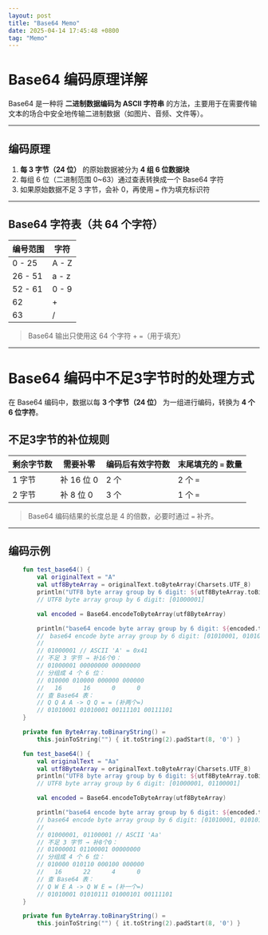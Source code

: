```yaml
---
layout: post
title: "Base64 Memo"
date: 2025-04-14 17:45:48 +0800
tag: "Memo"
---
```


# Base64 编码原理详解

Base64 是一种将 **二进制数据编码为 ASCII 字符串** 的方法，主要用于在需要传输文本的场合中安全地传输二进制数据（如图片、音频、文件等）。

---

## 编码原理

1. **每 3 字节（24 位）** 的原始数据被分为 **4 组 6 位数据块**
2. 每组 6 位（二进制范围 0~63）通过查表转换成一个 Base64 字符
3. 如果原始数据不足 3 字节，会补 0，再使用 `=` 作为填充标识符

---

## Base64 字符表（共 64 个字符）

| 编号范围 | 字符      |
|----------|-----------|
| 0 - 25   | A - Z     |
| 26 - 51  | a - z     |
| 52 - 61  | 0 - 9     |
| 62       | +         |
| 63       | /         |

> Base64 输出只使用这 64 个字符 + `=`（用于填充）


---

# Base64 编码中不足3字节时的处理方式

在 Base64 编码中，数据以每 **3 个字节（24 位）** 为一组进行编码，转换为 **4 个 6 位字符**。

## 不足3字节的补位规则

| 剩余字节数 | 需要补零 | 编码后有效字符数 | 末尾填充的 `=` 数量 |
|------------|----------|------------------|----------------------|
| 1 字节     | 补 16 位 0 | 2 个              | 2 个 `=`             |
| 2 字节     | 补 8 位 0  | 3 个              | 1 个 `=`             |

> Base64 编码结果的长度总是 4 的倍数，必要时通过 `=` 补齐。

---

## 编码示例
```kotlin
    fun test_base64() {
        val originalText = "A"
        val utf8ByteArray = originalText.toByteArray(Charsets.UTF_8)
        println("UTF8 byte array group by 6 digit: ${utf8ByteArray.toBinaryString().chunked(8)}")
        // UTF8 byte array group by 6 digit: [01000001]

        val encoded = Base64.encodeToByteArray(utf8ByteArray)

        println("base64 encode byte array group by 6 digit: ${encoded.toBinaryString().chunked(8)}")
        //　base64 encode byte array group by 6 digit: [01010001, 01010001, 00111101, 00111101]
        // 
        // 01000001 // ASCII 'A' = 0x41
        // 不足 3 字节 → 补16个0：
        // 01000001 00000000 00000000
        // 分组成 4 个 6 位：
        // 010000 010000 000000 000000
        //   16      16      0      0
        // 查 Base64 表：
        // Q Q A A -> Q Q = = (补两个=)
        // 01010001 01010001 00111101 00111101
    }

    private fun ByteArray.toBinaryString() =
        this.joinToString("") { it.toString(2).padStart(8, '0') }
```

```kotlin
    fun test_base64() {
        val originalText = "Aa"
        val utf8ByteArray = originalText.toByteArray(Charsets.UTF_8)
        println("UTF8 byte array group by 6 digit: ${utf8ByteArray.toBinaryString().chunked(8)}")
        // UTF8 byte array group by 6 digit: [01000001, 01100001]

        val encoded = Base64.encodeToByteArray(utf8ByteArray)

        println("base64 encode byte array group by 6 digit: ${encoded.toBinaryString().chunked(8)}")
        // base64 encode byte array group by 6 digit: [01010001, 01010111, 01000101, 00111101]
        //
        // 01000001, 01100001 // ASCII 'Aa'
        // 不足 3 字节 → 补8个0：
        // 01000001 01100001 00000000
        // 分组成 4 个 6 位：
        // 010000 010110 000100 000000
        //   16      22      4      0
        // 查 Base64 表：
        // Q W E A -> Q W E = (补一个=)
        // 01010001 01010111 01000101 00111101
    }

    private fun ByteArray.toBinaryString() =
        this.joinToString("") { it.toString(2).padStart(8, '0') }
```
